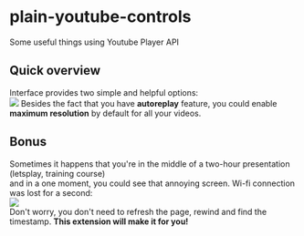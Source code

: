 # plain-youtube-controls
Some useful things using Youtube Player API

## Quick overview 
Interface provides two simple and helpful options:
<br />
<img 
  src="http://i.imgur.com/CFXNXmI.png" 
/>
Besides the fact that you have <b>autoreplay</b> feature, you could enable <b>maximum resolution</b> by default for all your videos.
<br />

## Bonus
Sometimes it happens that you're in the middle of a two-hour presentation (letsplay, training course)  
and in a one moment, you could see that annoying screen. Wi-fi connection was lost for a second:
<br />
<img 
  src="http://i.imgur.com/l1Kp2tV.png"
/>
<br />
Don't worry, you don't need to refresh the page, rewind and find the timestamp.
<strong>This extension will make it for you!</strong>

